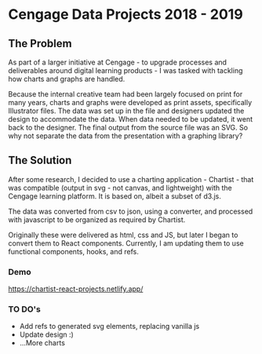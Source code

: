 # Cengage Data Projects 2018 - 2019

## The Problem

As part of a larger initiative at Cengage - to upgrade processes and deliverables around digital learning products - I was tasked with tackling how charts and graphs are handled.

Because the internal creative team had been largely focused on print for many years, charts and graphs were developed as print assets, specifically Illustrator files. The data was set up in the file and designers updated the design to accommodate the data. When data needed to be updated, it went back to the designer. The final output from the source file was an SVG. So why not separate the data from the presentation with a graphing library?

## The Solution

After some research, I decided to use a charting application - Chartist - that was compatible (output in svg - not canvas, and lightweight) with the Cengage learning platform. It is based on, albeit a subset of d3.js.

The data was converted from csv to json, using a converter, and processed with javascript to be organized as required by Chartist.

Originally these were delivered as html, css and JS, but later I began to convert them to React components. Currently, I am updating them to use functional components, hooks, and refs.
### Demo
https://chartist-react-projects.netlify.app/

### TO DO's

- Add refs to generated svg elements, replacing vanilla js
- Update design :)
- ...More charts
